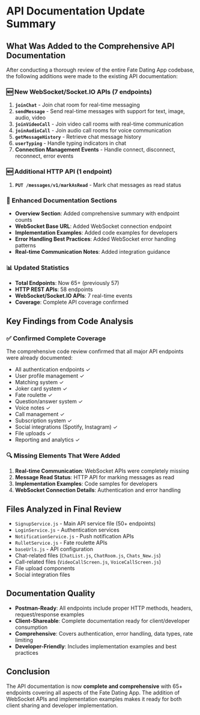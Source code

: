 # API Documentation Update Summary

## What Was Added to the Comprehensive API Documentation

After conducting a thorough review of the entire Fate Dating App codebase, the following additions were made to the existing API documentation:

### 🆕 New WebSocket/Socket.IO APIs (7 endpoints)
1. **`joinChat`** - Join chat room for real-time messaging
2. **`sendMessage`** - Send real-time messages with support for text, image, audio, video
3. **`joinVideoCall`** - Join video call rooms with real-time communication
4. **`joinAudioCall`** - Join audio call rooms for voice communication
5. **`getMessageHistory`** - Retrieve chat message history
6. **`userTyping`** - Handle typing indicators in chat
7. **Connection Management Events** - Handle connect, disconnect, reconnect, error events

### 🆕 Additional HTTP API (1 endpoint)
1. **`PUT /messages/v1/markAsRead`** - Mark chat messages as read status

### 📝 Enhanced Documentation Sections
- **Overview Section**: Added comprehensive summary with endpoint counts
- **WebSocket Base URL**: Added WebSocket connection endpoint
- **Implementation Examples**: Added code examples for developers
- **Error Handling Best Practices**: Added WebSocket error handling patterns
- **Real-time Communication Notes**: Added integration guidance

### 📊 Updated Statistics
- **Total Endpoints**: Now 65+ (previously 57)
- **HTTP REST APIs**: 58 endpoints
- **WebSocket/Socket.IO APIs**: 7 real-time events
- **Coverage**: Complete API coverage confirmed

## Key Findings from Code Analysis

### ✅ Confirmed Complete Coverage
The comprehensive code review confirmed that all major API endpoints were already documented:
- All authentication endpoints ✓
- User profile management ✓
- Matching system ✓
- Joker card system ✓
- Fate roulette ✓
- Question/answer system ✓
- Voice notes ✓
- Call management ✓
- Subscription system ✓
- Social integrations (Spotify, Instagram) ✓
- File uploads ✓
- Reporting and analytics ✓

### 🔍 Missing Elements That Were Added
1. **Real-time Communication**: WebSocket APIs were completely missing
2. **Message Read Status**: HTTP API for marking messages as read
3. **Implementation Examples**: Code samples for developers
4. **WebSocket Connection Details**: Authentication and error handling

## Files Analyzed in Final Review
- `SignupService.js` - Main API service file (50+ endpoints)
- `LoginService.js` - Authentication services
- `NotificationService.js` - Push notification APIs
- `RulletService.js` - Fate roulette APIs
- `baseUrls.js` - API configuration
- Chat-related files (`ChatList.js`, `ChatRoom.js`, `Chats_New.js`)
- Call-related files (`VideoCallScreen.js`, `VoiceCallScreen.js`)
- File upload components
- Social integration files

## Documentation Quality
- **Postman-Ready**: All endpoints include proper HTTP methods, headers, request/response examples
- **Client-Shareable**: Complete documentation ready for client/developer consumption
- **Comprehensive**: Covers authentication, error handling, data types, rate limiting
- **Developer-Friendly**: Includes implementation examples and best practices

## Conclusion
The API documentation is now **complete and comprehensive** with 65+ endpoints covering all aspects of the Fate Dating App. The addition of WebSocket APIs and implementation examples makes it ready for both client sharing and developer implementation.
